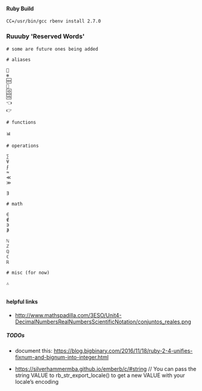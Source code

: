 
#### Ruby Build

```
CC=/usr/bin/gcc rbenv install 2.7.0
```

### Ruuuby 'Reserved Words'
```
# some are future ones being added

# aliases

🔑
❄️
🆕
🙈
🆔
🆚
👈
👉

# functions

📊

# operations

∑
∀
⨍
≈
≪
≫

∃

# math

∈
∉
∋
∌

ℕ
ℤ
ℚ
ℂ
ℝ

# misc (for now)

⚠️


```

#### helpful links

 * http://www.mathspadilla.com/3ESO/Unit4-DecimalNumbersRealNumbersScientificNotation/conjuntos_reales.png


##### TODOs

 * document this: https://blog.bigbinary.com/2016/11/18/ruby-2-4-unifies-fixnum-and-bignum-into-integer.html
 
 * https://silverhammermba.github.io/emberb/c/#string // You can pass the string VALUE to rb_str_export_locale() to get a new VALUE with your locale’s encoding
